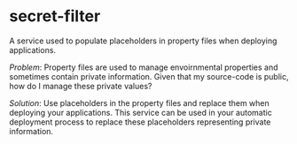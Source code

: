 # secret-filter

A service used to populate placeholders in property files when deploying applications.

*Problem*: Property files are used to manage envoirnmental properties and sometimes contain private information. Given that my source-code is public, how do I manage these private values?

*Solution*: Use placeholders in the property files and replace them when deploying your applications. This service can be used in your automatic deployment process to replace these placeholders representing private information.
